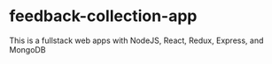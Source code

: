 # feedback-collection-app
This is a fullstack web apps with NodeJS, React, Redux, Express, and MongoDB
